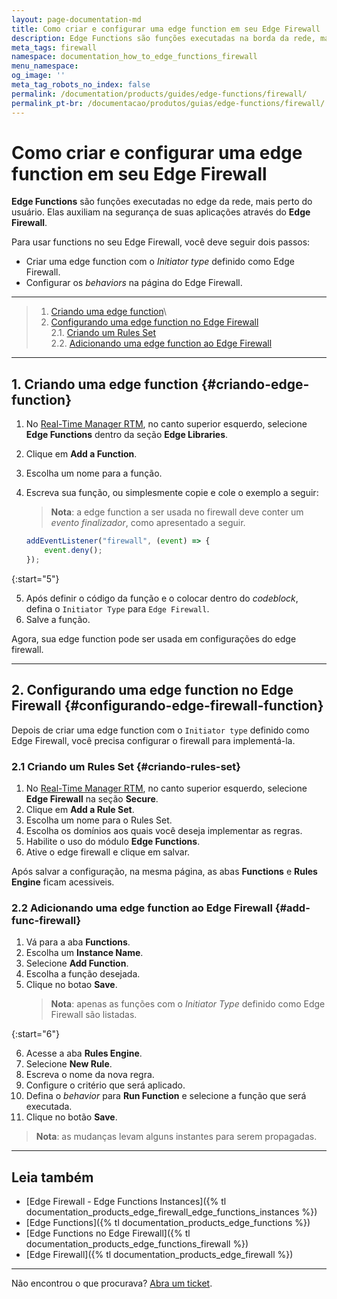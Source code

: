 ```yaml
---
layout: page-documentation-md
title: Como criar e configurar uma edge function em seu Edge Firewall
description: Edge Functions são funções executadas na borda da rede, mais perto do usuário. Elas auxiliam na segurança de suas aplicações através do Edge Firewall.
meta_tags: firewall
namespace: documentation_how_to_edge_functions_firewall
menu_namespace: 
og_image: ''
meta_tag_robots_no_index: false
permalink: /documentation/products/guides/edge-functions/firewall/
permalink_pt-br: /documentacao/produtos/guias/edge-functions/firewall/
---
```


# Como criar e configurar uma edge function em seu Edge Firewall

**Edge Functions** são funções executadas no edge da rede, mais perto do usuário. Elas auxiliam na segurança de suas aplicações através do **Edge Firewall**.

Para usar functions no seu Edge Firewall, você deve seguir dois passos: 

- Criar uma edge function com o *Initiator type* definido como Edge Firewall.
- Configurar os *behaviors* na página do Edge Firewall.

---

> 1. [Criando uma edge function](#criando-edge-function)\
> 2. [Configurando uma edge function no Edge Firewall](#configurando-edge-firewall-function)\
> 2.1. [Criando um Rules Set](#criando-rules-set)\
> 2.2. [Adicionando uma edge function ao Edge Firewall](#add-func-firewall)

---

## 1. Criando uma edge function {#criando-edge-function}

1. No [Real-Time Manager RTM](https://manager.azion.com/), no canto superior esquerdo, selecione **Edge Functions** dentro da seção **Edge Libraries**.
2. Clique em **Add a Function**.
3. Escolha um nome para a função.
4. Escreva sua função, ou simplesmente copie e cole o exemplo a seguir: 
    > **Nota**: a edge function a ser usada no firewall deve conter um *evento finalizador*, como apresentado a seguir.

    ```javascript
    addEventListener("firewall", (event) => {
        event.deny();
    });
    ```

{:start="5"}

5. Após definir o código da função e o colocar dentro do *codeblock*, defina o `Initiator Type` para `Edge Firewall`.
6. Salve a função.

Agora, sua edge function pode ser usada em configurações do edge firewall.

---

## 2. Configurando uma edge function no Edge Firewall {#configurando-edge-firewall-function}

Depois de criar uma edge function com o `Initiator type` definido como Edge Firewall, você precisa configurar o firewall para implementá-la.

### 2.1 Criando um Rules Set {#criando-rules-set}

1. No [Real-Time Manager RTM](https://manager.azion.com/), no canto superior esquerdo, selecione **Edge Firewall** na seção **Secure**.
2. Clique em **Add a Rule Set**.
3. Escolha um nome para o Rules Set.
4. Escolha os domínios aos quais você deseja implementar as regras.
5. Habilite o uso do módulo **Edge Functions**.
6. Ative o edge firewall e clique em salvar.

Após salvar a configuração, na mesma página, as abas **Functions** e **Rules Engine** ficam acessiveis.

### 2.2 Adicionando uma edge function ao Edge Firewall {#add-func-firewall}

1. Vá para a aba **Functions**.
2. Escolha um **Instance Name**.
3. Selecione **Add Function**.
4. Escolha a função desejada.
5. Clique no botao **Save**.
    > **Nota**: apenas as funções com o *Initiator Type* definido como Edge Firewall são listadas.

{:start="6"}

6. Acesse a aba **Rules Engine**.
7. Selecione **New Rule**.
8. Escreva o nome da nova regra.
9. Configure o critério que será aplicado.
10. Defina o *behavior* para **Run Function** e selecione a função que será executada.
11. Clique no botão **Save**.

> **Nota**: as mudanças levam alguns instantes para serem propagadas.

---

## Leia também

- [Edge Firewall - Edge Functions Instances]({% tl documentation_products_edge_firewall_edge_functions_instances %})
- [Edge Functions]({% tl documentation_products_edge_functions %})
- [Edge Functions no Edge Firewall]({% tl documentation_products_edge_functions_firewall %})
- [Edge Firewall]({% tl documentation_products_edge_firewall %})

---

Não encontrou o que procurava? [Abra um ticket](https://tickets.azion.com/pt-BR/support/login/).
